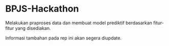 # BPJS-Hackathon
Melakukan praproses data dan membuat model prediktif berdasarkan fitur-fitur yang disediakan. 


Informasi tambahan pada rep ini akan segera diupdate.
